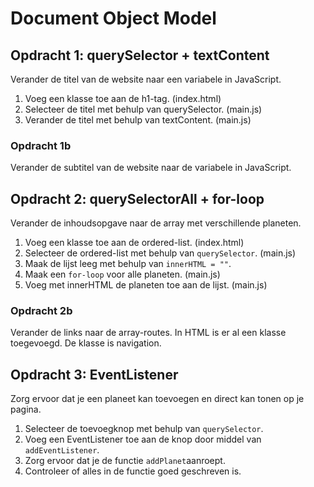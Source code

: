 # Document Object Model
## Opdracht 1: querySelector + textContent
Verander de titel van de website naar een variabele in JavaScript.
1. Voeg een klasse toe aan de h1-tag. (index.html)
2. Selecteer de titel met behulp van querySelector. (main.js)
3. Verander de titel met behulp van textContent. (main.js)

### Opdracht 1b
Verander de subtitel van de website naar de variabele in JavaScript.

## Opdracht 2: querySelectorAll + for-loop
Verander de inhoudsopgave naar de array met verschillende planeten.
1. Voeg een klasse toe aan de ordered-list. (index.html)
2. Selecteer de ordered-list met behulp van ```querySelector```. (main.js)
3. Maak de lijst leeg met behulp van ```innerHTML = ""```.
4. Maak een ```for-loop``` voor alle planeten. (main.js)
5. Voeg met innerHTML de planeten toe aan de lijst. (main.js)

### Opdracht 2b
Verander de links naar de array-routes. In HTML is er al een klasse toegevoegd. De klasse is navigation.

## Opdracht 3: EventListener
Zorg ervoor dat je een planeet kan toevoegen en direct kan tonen op je pagina.

1. Selecteer de toevoegknop met behulp van ```querySelector```.
2. Voeg een EventListener toe aan de knop door middel van ```addEventListener```.
3. Zorg ervoor dat je de functie ```addPlanet```aanroept.
4. Controleer of alles in de functie goed geschreven is.


